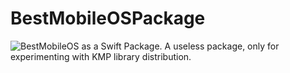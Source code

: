 # BestMobileOSPackage
![BestMobileOS](https://github.com/brady-aiello/BestMobileOS) as a Swift Package. A useless package, only for experimenting with KMP library distribution.
